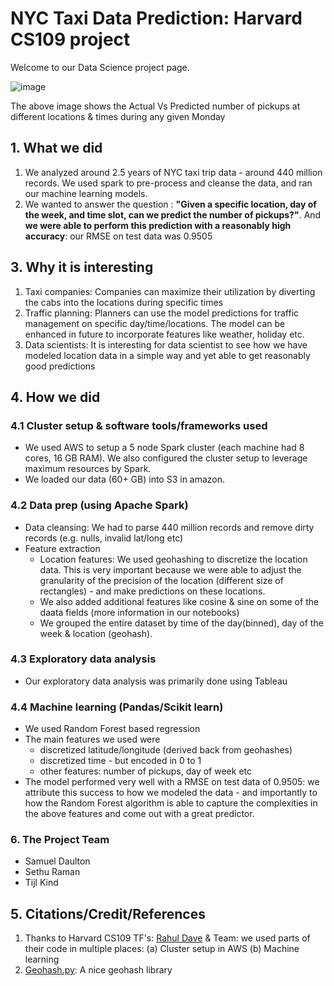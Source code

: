 # NYC Taxi Data Prediction: Harvard CS109 project

Welcome to our Data Science project page. 

![image](https://github.com/sdaulton/TaxiPrediction/raw/master/images/Actual-Predicted.gif)

The above image shows the Actual Vs Predicted number of pickups at different locations & times during any given Monday

## 1. What we did
1. We analyzed around 2.5 years of NYC taxi trip data - around 440 million records. We used spark to pre-process and cleanse the data, and ran our machine learning models. 
2. We wanted to answer the question : **"Given a specific location, day of the week, and time slot, can we  predict the number of pickups?"**. And **we were able to perform this prediction with a reasonably high accuracy**: our RMSE on test data was 0.9505

## 3. Why it is interesting
1. Taxi companies: Companies can maximize their utilization by diverting the cabs into the locations during specific times
2. Traffic planning: Planners can use the model predictions for traffic management on specific day/time/locations. The model can be enhanced in future to incorporate features like weather, holiday etc.
3. Data scientists: It is interesting for data scientist to see how we have modeled location data in a simple way and yet able to get reasonably good predictions

## 4. How we did

### 4.1 Cluster setup & software tools/frameworks used
* We used AWS to setup a 5 node Spark cluster (each machine had 8 cores, 16 GB RAM). We also configured the cluster setup to leverage maximum resources by Spark.
* We loaded our data (60+ GB) into S3 in amazon.

### 4.2 Data prep (using Apache Spark)
* Data cleansing: We had to parse 440 million records and remove dirty records (e.g. nulls, invalid lat/long etc)
* Feature extraction
  * Location features: We used geohashing to discretize the location data. This is very important because we were able to adjust the granularity of the precision of the location (different size of rectangles) - and make predictions on these locations.
  * We also added additional features like cosine & sine on some of the daata fields (more information in our notebooks)
  * We grouped the entire dataset by time of the day(binned), day of the week & location (geohash).

### 4.3 Exploratory data analysis
* Our exploratory data analysis was primarily done using Tableau

### 4.4 Machine learning (Pandas/Scikit learn)
* We used Random Forest based regression
* The main features we used were
  * discretized latitude/longitude (derived back from geohashes)
  * discretized time - but encoded in 0 to 1
  * other features: number of pickups, day of week etc
* The model performed very well with a RMSE on test data of 0.9505: we attribute this success to how we modeled the data - and importantly to how the Random Forest algorithm is able to capture the complexities in the above features and come out with a great predictor.

### 6. The Project Team
* Samuel Daulton
* Sethu Raman
* Tijl Kind


## 5. Citations/Credit/References
1. Thanks to Harvard CS109 TF's: [Rahul Dave](https://github.com/rahuldave) & Team: we used parts of their code in multiple places: (a) Cluster setup in AWS (b) Machine learning
2. [Geohash.py](https://github.com/hkwi/python-geohash): A nice geohash library
